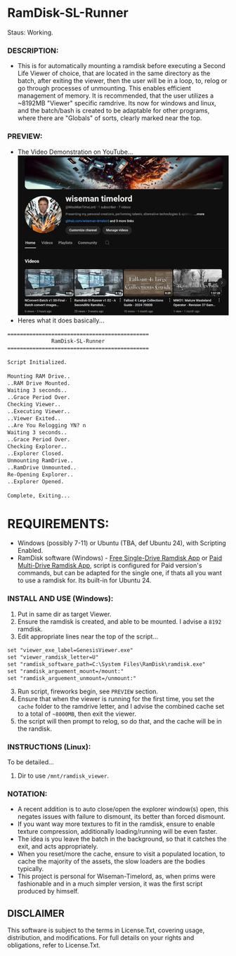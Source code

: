 # RamDisk-SL-Runner
Staus: Working.

### DESCRIPTION:
- This is for automatically mounting a ramdisk before executing a Second Life Viewer of choice, that are located in the same directory as the batch, after exiting the viewer, then the user will be in a loop, to, relog or go through processes of unmounting. This enables efficient management of memory. It is recommended, that the user utilizes a ~8192MB "Viewer" specific ramdrive. Its now for windows and linux, and the batch/bash is created to be adaptable for other programs, where there are "Globals" of sorts, clearly marked near the top.

### PREVIEW:
- The Video Demonstration on YouTube...
<br>[![Ramdisk-SL-Runner on YouTube](./media/wisetime_youtube.jpg)](https://www.youtube.com/watch?v=KZQ6rnFZA6Y)
- Heres what it does basically...
```
=============================================
              RamDisk-SL-Runner
=============================================

Script Initialized.

Mounting RAM Drive..
..RAM Drive Mounted.
Waiting 3 seconds..
..Grace Period Over.
Checking Viewer..
..Executing Viewer..
..Viewer Exited..
..Are You Relogging YN? n
Waiting 3 seconds..
..Grace Period Over.
Checking Explorer..
..Explorer Closed.
Unmounting RamDrive..
..RamDrive Unmounted..
Re-Opening Explorer..
..Explorer Opened.

Complete, Exiting...
```

# REQUIREMENTS:
- Windows (possibly 7-11) or Ubuntu (TBA, def Ubuntu 24), with Scripting Enabled.
- RamDisk software (Windows) - [Free Single-Drive Ramdisk App](https://github.com/LTRData/ImDisk) or [Paid Multi-Drive Ramdisk App](https://www.softperfect.com/products/ramdisk/), script is configured for Paid version's commands, but can be adapted for the single one, if thats all you want to use a ramdisk for. Its built-in for Ubuntu 24.


### INSTALL AND USE (Windows):
1. Put in same dir as target Viewer.
2. Ensure the ramdisk is created, and able to be mounted. I advise a `8192` ramdisk.
2. Edit appropriate lines near the top of the script...
```
set "viewer_exe_label=GenesisViewer.exe"
set "viewer_ramdisk_letter=U"
set "ramdisk_software_path=C:\System Files\RamDisk\ramdisk.exe"
set "ramdisk_arguement_mount=/mount:"
set "ramdisk_arguement_unmount=/unmount:"
```
3. Run script, fireworks begin, see `PREVIEW` section.
4. Ensure that when the viewer is running for the first time, you set the `cache` folder to the ramdrive letter, and I advise the combined cache set to a total of `~8000MB`, then exit the viewer.
5. the script will then prompt to relog, so do that, and the cache will be in the randisk. 

### INSTRUCTIONS (Linux):
To be detailed...
1. Dir to use `/mnt/ramdisk_viewer`.

### NOTATION:
- A recent addition is to auto close/open the explorer window(s) open, this negates issues with failure to dismount, its better than forced dismount.
- If you want way more textures to fit in the ramdisk, ensure to enable texture compression, additionally loading/running will be even faster.
- The idea is you leave the batch in the background, so that it catches the exit, and acts appropriately.
- When you reset/more the cache, ensure to visit a populated location, to cache the majority of the assets, the slow loaders are the bodies typically.
- This project is personal for Wiseman-Timelord, as, when prims were fashionable and in a much simpler version, it was the first script produced by himself.

## DISCLAIMER
This software is subject to the terms in License.Txt, covering usage, distribution, and modifications. For full details on your rights and obligations, refer to License.Txt.
